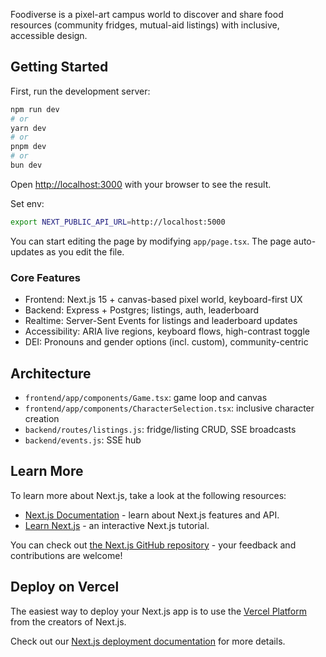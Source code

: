 Foodiverse is a pixel-art campus world to discover and share food resources (community fridges, mutual-aid listings) with inclusive, accessible design.

## Getting Started

First, run the development server:

```bash
npm run dev
# or
yarn dev
# or
pnpm dev
# or
bun dev
```

Open [http://localhost:3000](http://localhost:3000) with your browser to see the result.

Set env:

```bash
export NEXT_PUBLIC_API_URL=http://localhost:5000
```

You can start editing the page by modifying `app/page.tsx`. The page auto-updates as you edit the file.

### Core Features

- Frontend: Next.js 15 + canvas-based pixel world, keyboard-first UX
- Backend: Express + Postgres; listings, auth, leaderboard
- Realtime: Server-Sent Events for listings and leaderboard updates
- Accessibility: ARIA live regions, keyboard flows, high-contrast toggle
- DEI: Pronouns and gender options (incl. custom), community-centric

## Architecture

- `frontend/app/components/Game.tsx`: game loop and canvas
- `frontend/app/components/CharacterSelection.tsx`: inclusive character creation
- `backend/routes/listings.js`: fridge/listing CRUD, SSE broadcasts
- `backend/events.js`: SSE hub

## Learn More

To learn more about Next.js, take a look at the following resources:

- [Next.js Documentation](https://nextjs.org/docs) - learn about Next.js features and API.
- [Learn Next.js](https://nextjs.org/learn) - an interactive Next.js tutorial.

You can check out [the Next.js GitHub repository](https://github.com/vercel/next.js) - your feedback and contributions are welcome!

## Deploy on Vercel

The easiest way to deploy your Next.js app is to use the [Vercel Platform](https://vercel.com/new?utm_medium=default-template&filter=next.js&utm_source=create-next-app&utm_campaign=create-next-app-readme) from the creators of Next.js.

Check out our [Next.js deployment documentation](https://nextjs.org/docs/app/building-your-application/deploying) for more details.
